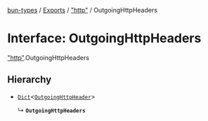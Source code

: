[bun-types](https://oven-sh.github.io/bun-types/README.md) / [Exports](https://oven-sh.github.io/bun-types/modules.md) / ["http"](https://oven-sh.github.io/bun-types/modules/http_.md) / OutgoingHttpHeaders

# Interface: OutgoingHttpHeaders

["http"](https://oven-sh.github.io/bun-types/modules/http_.md).OutgoingHttpHeaders

## Hierarchy

- [`Dict`](https://oven-sh.github.io/bun-types/interfaces/Dict.md)<[`OutgoingHttpHeader`](https://oven-sh.github.io/bun-types/modules/http_.md#outgoinghttpheader)\>

  ↳ **`OutgoingHttpHeaders`**

